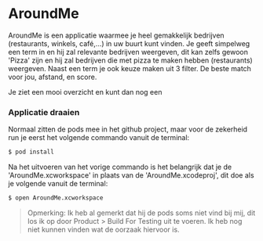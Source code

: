 # AroundMe

AroundMe is een applicatie waarmee je heel gemakkelijk bedrijven (restaurants, winkels, café,...) in uw buurt kunt vinden. Je geeft simpelweg een term in en hij zal relevante bedrijven weergeven, dit kan zelfs gewoon 'Pizza' zijn en hij zal bedrijven die met pizza te maken hebben (restaurants) weergeven. Naast een term je ook keuze maken uit 3 filter. De beste match voor jou, afstand, en score. 

Je ziet een mooi overzicht en kunt dan nog een 

### Applicatie draaien
Normaal zitten de pods mee in het github project, maar voor de zekerheid run je eerst het volgende commando vanuit de terminal:  
```sh
$ pod install
```

Na het uitvoeren van het vorige commando is het belangrijk dat je de 'AroundMe.xcworkspace' in plaats van de 'AroundMe.xcodeproj', dit doe als je volgende vanuit de terminal: 
```sh
$ open AroundMe.xcworkspace
```
> Opmerking: Ik heb al gemerkt dat hij de pods soms niet vind bij mij, dit los ik op door Product > Build For Testing uit te voeren. Ik heb nog niet kunnen vinden wat de oorzaak hiervoor is.